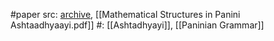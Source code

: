 #paper 
src: [archive](https://archive.org/details/panini-article-for-pub), [[Mathematical Structures in Panini Ashtaadhyaayi.pdf]]
#: [[Ashtadhyayi]], [[Paninian Grammar]]

